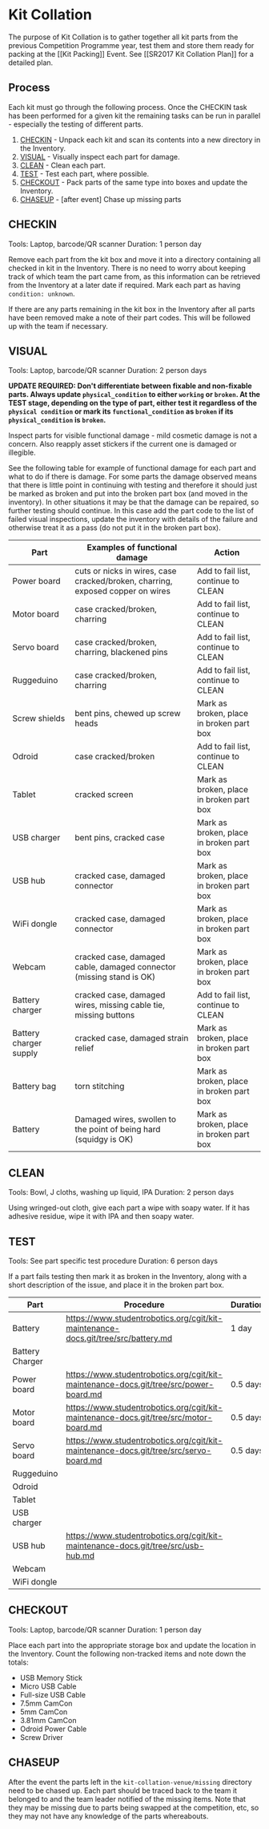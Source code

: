 # Kit Collation

The purpose of Kit Collation is to gather together all kit parts from the previous Competition Programme year, test them and store them ready for packing at the [[Kit Packing]] Event. See [[SR2017 Kit Collation Plan]] for a detailed plan.

## Process

Each kit must go through the following process. Once the CHECKIN task has been performed for a given kit the remaining tasks can be run in parallel - especially the testing of different parts.

1. [CHECKIN](#markdown-header-checkin) - Unpack each kit and scan its contents into a new directory in the Inventory.
1. [VISUAL](#markdown-header-visual) - Visually inspect each part for damage.
1. [CLEAN](#markdown-header-clean) - Clean each part.
1. [TEST](#markdown-header-test) - Test each part, where possible.
1. [CHECKOUT](#markdown-header-checkout) - Pack parts of the same type into boxes and update the Inventory.
1. [CHASEUP](#markdown-header-chaseup) - \[after event\] Chase up missing parts

## CHECKIN

Tools: Laptop, barcode/QR scanner
Duration: 1 person day

Remove each part from the kit box and move it into a directory containing all checked in kit in the Inventory. There is no need to worry about keeping track of which team the part came from, as this information can be retrieved from the Inventory at a later date if required. Mark each part as having `condition: unknown`.

If there are any parts remaining in the kit box in the Inventory after all parts have been removed make a note of their part codes. This will be followed up with the team if necessary.

## VISUAL

Tools: Laptop, barcode/QR scanner
Duration: 2 person days

**UPDATE REQUIRED: Don't differentiate between fixable and non-fixable parts. Always update `physical_condition` to either `working` or `broken`. At the TEST stage, depending on the type of part, either test it regardless of the `physical condition` or mark its `functional_condition` as `broken` if its `physical_condition` is `broken`.**

Inspect parts for visible functional damage - mild cosmetic damage is not a concern. Also reapply asset stickers if the current one is damaged or illegible.

See the following table for example of functional damage for each part and what to do if there is damage. For some parts the damage observed means that there is little point in continuing with testing and therefore it should just be marked as broken and put into the broken part box (and moved in the inventory). In other situations it may be that the damage can be repaired, so further testing should continue. In this case add the part code to the list of failed visual inspections, update the inventory with details of the failure and otherwise treat it as a pass (do not put it in the broken part box).

| Part | Examples of functional damage | Action |
|------|-------------------------------|--------|
| Power board | cuts or nicks in wires, case cracked/broken, charring, exposed copper on wires | Add to fail list, continue to CLEAN |
| Motor board | case cracked/broken, charring | Add to fail list, continue to CLEAN |
| Servo board | case cracked/broken, charring, blackened pins | Add to fail list, continue to CLEAN |
| Ruggeduino | case cracked/broken, charring | Add to fail list, continue to CLEAN |
| Screw shields | bent pins, chewed up screw heads | Mark as broken, place in broken part box |
| Odroid | case cracked/broken | Add to fail list, continue to CLEAN |
| Tablet | cracked screen | Mark as broken, place in broken part box |
| USB charger | bent pins, cracked case | Mark as broken, place in broken part box |
| USB hub | cracked case, damaged connector | Mark as broken, place in broken part box |
| WiFi dongle | cracked case, damaged connector | Mark as broken, place in broken part box |
| Webcam | cracked case, damaged cable, damaged connector (missing stand is OK) | Mark as broken, place in broken part box |
| Battery charger | cracked case, damaged wires, missing cable tie, missing buttons | Add to fail list, continue to CLEAN |
| Battery charger supply | cracked case, damaged strain relief | Mark as broken, place in broken part box |
| Battery bag | torn stitching | Mark as broken, place in broken part box |
| Battery | Damaged wires, swollen to the point of being hard (squidgy is OK) | Mark as broken, place in broken part box |

## CLEAN

Tools: Bowl, J cloths, washing up liquid, IPA
Duration: 2 person days

Using wringed-out cloth, give each part a wipe with soapy water. If it has adhesive residue, wipe it with IPA and then soapy water.

## TEST

Tools: See part specific test procedure
Duration: 6 person days

If a part fails testing then mark it as broken in the Inventory, along with a short description of the issue, and place it in the broken part box.

| Part | Procedure | Duration |
|------|-----------|----------|
| Battery | https://www.studentrobotics.org/cgit/kit-maintenance-docs.git/tree/src/battery.md | 1 day |
| Battery Charger | | |
| Power board | https://www.studentrobotics.org/cgit/kit-maintenance-docs.git/tree/src/power-board.md | 0.5 days |
| Motor board | https://www.studentrobotics.org/cgit/kit-maintenance-docs.git/tree/src/motor-board.md | 0.5 days |
| Servo board | https://www.studentrobotics.org/cgit/kit-maintenance-docs.git/tree/src/servo-board.md | 0.5 days |
| Ruggeduino | | |
| Odroid | | |
| Tablet | | |
| USB charger | | |
| USB hub | https://www.studentrobotics.org/cgit/kit-maintenance-docs.git/tree/src/usb-hub.md | |
| Webcam | | |
| WiFi dongle | | |

## CHECKOUT

Tools: Laptop, barcode/QR scanner
Duration: 1 person day

Place each part into the appropriate storage box and update the location in the Inventory. Count the following non-tracked items and note down the totals:

 * USB Memory Stick
 * Micro USB Cable
 * Full-size USB Cable
 * 7.5mm CamCon
 * 5mm CamCon
 * 3.81mm CamCon
 * Odroid Power Cable
 * Screw Driver

## CHASEUP

After the event the parts left in the `kit-collation-venue/missing` directory need to be chased up. Each part should be traced back to the team it belonged to and the team leader notified of the missing items. Note that they may be missing due to parts being swapped at the competition, etc, so they may not have any knowledge of the parts whereabouts.